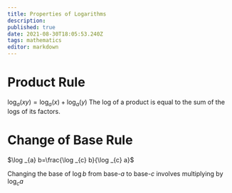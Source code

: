```yaml
---
title: Properties of Logarithms
description: 
published: true
date: 2021-08-30T18:05:53.240Z
tags: mathematics
editor: markdown
---
```


# Product Rule
$\log _{a}(x y)=\log _{a}(x)+\log _{a}(y)$
The log of a product is equal to the sum of the logs of its factors.

# Change of Base Rule
$\log _{a} b=\frac{\log _{c} b}{\log _{c} a}$

Changing the base of $\log b$ from base-$a$ to base-$c$ involves multiplying by $\log _{c} a$